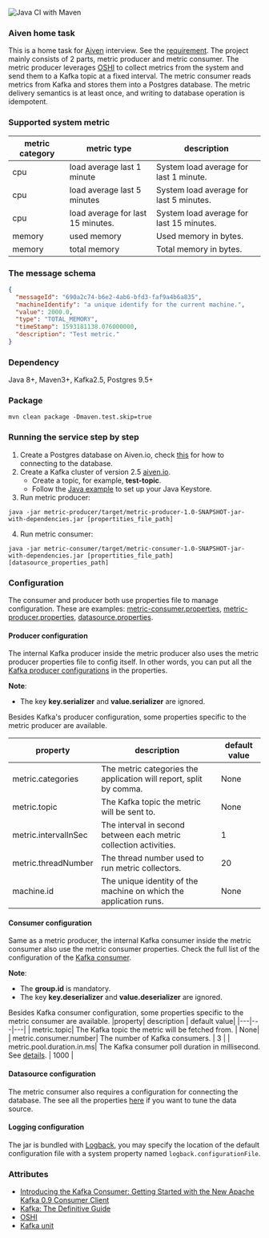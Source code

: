 ![Java CI with Maven](https://github.com/jadetang/aiven-test/workflows/Java%20CI%20with%20Maven/badge.svg?branch=master)
### Aiven home task

This is a home task for [Aiven](https://aiven.io/) interview. See the [requirement](Home_Assigment_Aiven_Backend_Java.txt).
The project mainly consists of 2 parts, metric producer and metric consumer.
The metric producer leverages [OSHI](https://github.com/oshi/oshi) to collect metrics from the system and send them to a Kafka topic at a fixed interval.
The metric consumer reads metrics from Kafka and stores them into a Postgres database. The metric delivery semantics is at least once, and writing to database operation is idempotent.

### Supported system metric
 |metric category| metric type | description|
 |---|---|---|
 | cpu | load average last 1 minute |  System load average for last 1 minute. |
 | cpu | load average last 5 minutes | System load average for last 5 minutes.|
 | cpu | load average for last 15 minutes. | System load average for last 15 minutes.|
 | memory  | used memory     | Used memory in bytes. |
 | memory | total memory  | Total memory in bytes. |

### The message schema
```json
{
  "messageId": "690a2c74-b6e2-4ab6-bfd3-faf9a4b6a835",  
  "machineIdentify": "a unique identify for the current machine.",
  "value": 2000.0,                
  "type": "TOTAL_MEMORY",
  "timeStamp": 1593181138.076000000,
  "description": "Test metric."
}
```


### Dependency 
Java 8+, Maven3+, Kafka2.5, Postgres 9.5+
### Package
```shell script
mvn clean package -Dmaven.test.skip=true
```
### Running the service step by step
1. Create a Postgres database on Aiven.io, check [this](https://help.aiven.io/en/articles/489573-getting-started-with-aiven-postgresql) for how to connecting to the database.
2. Create a Kafka cluster of version 2.5 [aiven.io](https://aiven.io/).
   * Create a topic, for example, **test-topic**.
   * Follow the [Java example](https://help.aiven.io/en/articles/489572-getting-started-with-aiven-kafka) to set up your Java Keystore.
3. Run metric producer:
```shell script
java -jar metric-producer/target/metric-producer-1.0-SNAPSHOT-jar-with-dependencies.jar [propertities_file_path]
```
4. Run metric consumer:
```shell script
java -jar metric-consumer/target/metric-consumer-1.0-SNAPSHOT-jar-with-dependencies.jar [propertities_file_path] [datasource_properties_path]
```

### Configuration
The consumer and producer both use properties file to manage configuration. These are examples:
[metric-consumer.properties](metric-consumer.properties), [metric-producer.properties](metric-producer.properties), [datasource.properties](datasource.properties).

#### Producer configuration
The internal Kafka producer inside the metric producer also uses the metric producer properties file to config itself. In other words, you can put all the [Kafka producer configurations](https://docs.confluent.io/current/installation/configuration/producer-configs.html#cp-config-producer) in the properties.

**Note**: 
- The key **key.serializer** and **value.serializer** are ignored.

Besides Kafka's producer configuration, some properties specific to the metric producer are available.

 |property| description | default value|
 |---|---|---|
 | metric.categories | The metric categories the application will report, split by comma. | None |
 | metric.topic| The Kafka topic the metric will be sent to. | None |
 | metric.intervalInSec| The interval in second between each metric collection activities. | 1 |
 | metric.threadNumber  | The thread number used to run metric collectors. | 20 |
 | machine.id | The unique identity of the machine on which the application runs.  | None |

#### Consumer configuration
Same as a metric producer, the internal Kafka consumer inside the metric consumer also use the metric consumer properties. Check the full list of the configuration of the [Kafka consumer](https://docs.confluent.io/current/installation/configuration/consumer-configs.html).

**Note**: 
- The **group.id** is mandatory.
- The key **key.deserializer** and **value.deserializer** are ignored.

Besides Kafka consumer configuration, some properties specific to the metric consumer are available.
 |property| description | default value|
 |---|---|---|
 | metric.topic| The Kafka topic the metric will be fetched from. | None|
 | metric.consumer.number| The number of Kafka consumers. | 3 |
 | metric.pool.duration.in.ms| The Kafka consumer poll duration in millisecond. See [details](https://kafka.apache.org/25/javadoc/index.html?org/apache/kafka/clients/consumer/KafkaConsumer.html). | 1000 |
 
#### Datasource configuration 
The metric consumer also requires a configuration for connecting the database. The see all the properties [here](https://github.com/brettwooldridge/HikariCP) if you want to tune the data source.

#### Logging configuration
The jar is bundled with [Logback](http://logback.qos.ch/), you may specify the location of the default configuration file with a system property named `logback.configurationFile`.

### Attributes
- [Introducing the Kafka Consumer: Getting Started with the New Apache Kafka 0.9 Consumer Client](https://www.confluent.io/blog/tutorial-getting-started-with-the-new-apache-kafka-0-9-consumer-client/)
- [Kafka: The Definitive Guide](https://www.oreilly.com/library/view/kafka-the-definitive/9781491936153/)
- [OSHI](https://github.com/oshi/oshi)
- [Kafka unit](https://github.com/salesforce/kafka-junit)

